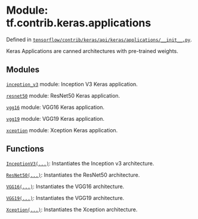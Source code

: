 <div itemscope itemtype="http://developers.google.com/ReferenceObject">
<meta itemprop="name" content="tf.contrib.keras.applications" />
</div>

# Module: tf.contrib.keras.applications



Defined in [`tensorflow/contrib/keras/api/keras/applications/__init__.py`](https://www.tensorflow.org/code/tensorflow/contrib/keras/api/keras/applications/__init__.py).

Keras Applications are canned architectures with pre-trained weights.

## Modules

[`inception_v3`](../../../tf/contrib/keras/applications/inception_v3.md) module: Inception V3 Keras application.

[`resnet50`](../../../tf/contrib/keras/applications/resnet50.md) module: ResNet50 Keras application.

[`vgg16`](../../../tf/contrib/keras/applications/vgg16.md) module: VGG16 Keras application.

[`vgg19`](../../../tf/contrib/keras/applications/vgg19.md) module: VGG19 Keras application.

[`xception`](../../../tf/contrib/keras/applications/xception.md) module: Xception Keras application.

## Functions

[`InceptionV3(...)`](../../../tf/contrib/keras/applications/InceptionV3.md): Instantiates the Inception v3 architecture.

[`ResNet50(...)`](../../../tf/contrib/keras/applications/ResNet50.md): Instantiates the ResNet50 architecture.

[`VGG16(...)`](../../../tf/contrib/keras/applications/VGG16.md): Instantiates the VGG16 architecture.

[`VGG19(...)`](../../../tf/contrib/keras/applications/VGG19.md): Instantiates the VGG19 architecture.

[`Xception(...)`](../../../tf/contrib/keras/applications/Xception.md): Instantiates the Xception architecture.

